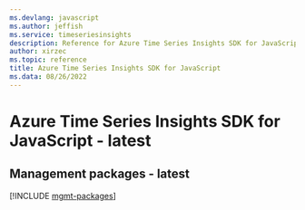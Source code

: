```yaml
---
ms.devlang: javascript
ms.author: jeffish
ms.service: timeseriesinsights
description: Reference for Azure Time Series Insights SDK for JavaScript
author: xirzec
ms.topic: reference
title: Azure Time Series Insights SDK for JavaScript
ms.data: 08/26/2022
---
```

# Azure Time Series Insights SDK for JavaScript - latest

## Management packages - latest
[!INCLUDE [mgmt-packages](time-series-insights-mgmt-index.md)]